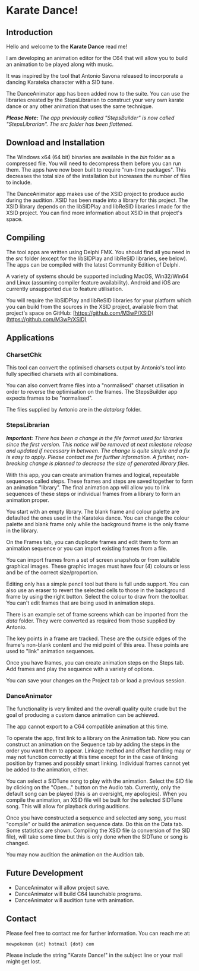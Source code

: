 # Karate Dance!

## Introduction

Hello and welcome to the **Karate Dance** read me!

I am developing an animation editor for the C64 that will allow you to build an animation to be played along with music.

It was inspired by the tool that Antonio Savona released to incorporate a dancing Karateka character with a SID tune.

The DanceAnimator app has been added now to the suite.  You can use the libraries created by the StepsLibrarian to construct your very own karate dance or any other animation that uses the same technique.

_**Please Note:**  The app previously called "StepsBuilder" is now called "StepsLibrarian".  The _src_ folder has been flattened._


## Download and Installation

The Windows x64 (64 bit) binaries are available in the _bin_ folder as a compressed file.  You will need to decompress them before you can run them.  The apps have now been built to require "run-time packages".  This decreases the total size of the installation but increases the number of files to include.

The DanceAnimator app makes use of the XSID project to produce audio during the audition.  XSID has been made into a library for this project.  The XSID library depends on the libSIDPlay and libReSID libraries I made for the XSID project.  You can find more information about XSID in that project's space.


## Compiling

The tool apps are written using Delphi FMX.  You should find all you need in the _src_ folder (except for the libSIDPlay and libReSID libraries, see below).  The apps can be compiled with the latest Community Edition of Delphi.  

A variety of systems should be supported including MacOS, Win32/Win64 and Linux (assuming compiler feature availability).  Android and iOS are currently unsupported due to feature utilisation.

You will require the libSIDPlay and libReSID libraries for your platform which you can build from the sources in the XSID project, available from that project's space on GitHub:  [https://github.com/M3wP/XSID](https://github.com/M3wP/XSID)

## Applications

### CharsetChk

This tool can convert the optimised charsets output by Antonio's tool into fully specified charsets with all combinations.  

You can also convert frame files into a "normalised" charset utilisation in order to reverse the optimisation on the frames.  The StepsBuilder app expects frames to be "normalised".

The files supplied by Antonio are in the _data/org_ folder.


### StepsLibrarian

_**Important:**  There has been a change in the file format used for libraries since the first version.  This notice will be removed at next milestone release and updated if necessary in between.  The change is quite simple and a fix is easy to apply.  Please contact me for further information.  A further, non-breaking change is planned to decrease the size of generated library files._

With this app, you can create animation frames and logical, repeatable sequences called steps.  These frames and steps are saved together to form an animation "library".  The final animation app will allow you to link sequences of these steps or individual frames from a library to form an animation proper.

You start with an empty library.  The blank frame and colour palette are defaulted the ones used in the Karateka dance.  You can change the colour palette and blank frame only while the background frame is the only frame in the library.

On the Frames tab, you can duplicate frames and edit them to form an animation sequence or you can import existing frames from a file.  

You can import frames from a set of screen snapshots or from suitable graphical images.  These graphic images must have four (4) colours or less and be of the correct size/proportion.

Editing only has a simple pencil tool but there is full undo support.  You can also use an eraser to revert the selected cells to those in the background frame by using the right button.  Select the colour to draw from the toolbar.  You can't edit frames that are being used in animation steps.

There is an example set of frame screens which can be imported from the _data_ folder.  They were converted as required from those supplied by Antonio.

The key points in a frame are tracked.  These are the outside edges of the frame's non-blank content and the mid point of this area.  These points are used to "link" animation sequences.

Once you have frames, you can create animation steps on the Steps tab.  Add frames and play the sequence with a variety of options.

You can save your changes on the Project tab or load a previous session.

### DanceAnimator

The functionality is very limited and the overall quality quite crude but the goal of producing a custom dance animation can be achieved.

The app cannot export to a C64 compatible animation at this time.

To operate the app, first link to a library on the Animation tab.  Now you can construct an animation on the Sequence tab by adding the steps in the order you want them to appear.  Linkage method and offset handling may or may not function correctly at this time except for in the case of linking position by frames and possibly smart linking.  Individual frames cannot yet be added to the animation, either.

You can select a SIDTune song to play with the animation.  Select the SID file by clicking on the "Open..." button on the Audio tab.  Currently, only the default song can be played (this is an oversight, my apologies).  When you compile the animation, an XSID file will be built for the selected SIDTune song.  This will allow for playback during auditions.

Once you have constructed a sequence and selected any song, you must "compile" or build the animation sequence data.  Do this on the Data tab.  Some statistics are shown.  Compiling the XSID file (a conversion of the SID file), will take some time but this is only done when the SIDTune or song is changed.

You may now audition the animation on the Audition tab.


## Future Development

- DanceAnimator will allow project save.
- DanceAnimator will build C64 launchable programs.
- DanceAnimator will audition tune with animation.

## Contact

Please feel free to contact me for further information.  You can reach me at:
	
	mewpokemon {at} hotmail {dot} com

Please include the string "Karate Dance!" in the subject line or your mail might get lost.